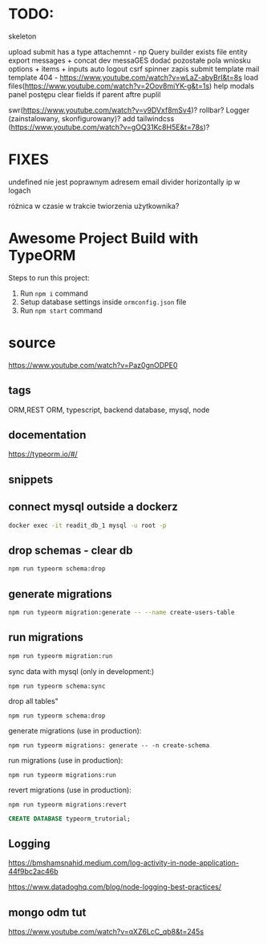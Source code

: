# TODO:

skeleton


upload
submit has a type attachemnt - np Query builder exists
file entity
export messages + concat dev messaGES
dodać pozostałe pola wniosku
options + items + inputs
auto logout
csrf
spinner zapis
submit template
mail template
404 - https://www.youtube.com/watch?v=wLaZ-abyBrI&t=8s
load files(https://www.youtube.com/watch?v=2Oov8miYK-g&t=1s)
help modals
panel postępu
clear fields if parent aftre puplil



swr(https://www.youtube.com/watch?v=v9DVxf8mSv4)?
rollbar?
Logger (zainstalowany, skonfigurowany)?
add tailwindcss (https://www.youtube.com/watch?v=gOQ31Kc8H5E&t=78s)?



# FIXES
undefined nie jest poprawnym adresem email
divider horizontally
ip w logach

różnica w czasie w trakcie twiorzenia użytkownika?



# Awesome Project Build with TypeORM

Steps to run this project:

1. Run `npm i` command
2. Setup database settings inside `ormconfig.json` file
3. Run `npm start` command

# source

https://www.youtube.com/watch?v=Paz0gnODPE0

## tags

ORM,REST ORM, typescript, backend database, mysql, node

## docementation

https://typeorm.io/#/

## snippets

## connect mysql outside a dockerz
```sh
docker exec -it readit_db_1 mysql -u root -p
```

## drop schemas - clear db
```sh
npm run typeorm schema:drop
```

## generate migrations
```sh
npm run typeorm migration:generate -- --name create-users-table
```

## run migrations
```sh
npm run typeorm migration:run
```
sync data with mysql (only in development:)

```
npm run typeorm schema:sync
```

drop all tables"

```
npm run typeorm schema:drop
```

generate migrations (use in production):

```
npm run typeorm migrations: generate -- -n create-schema
```

run migrations (use in production):

```
npm run typeorm migrations:run
```

revert migrations (use in production):

```
npm run typeorm migrations:revert
```

```sql
CREATE DATABASE typeorm_trutorial;
```


## Logging
https://bmshamsnahid.medium.com/log-activity-in-node-application-44f9bc2ac46b

https://www.datadoghq.com/blog/node-logging-best-practices/

## mongo odm tut
https://www.youtube.com/watch?v=qXZ6LcC_qb8&t=245s